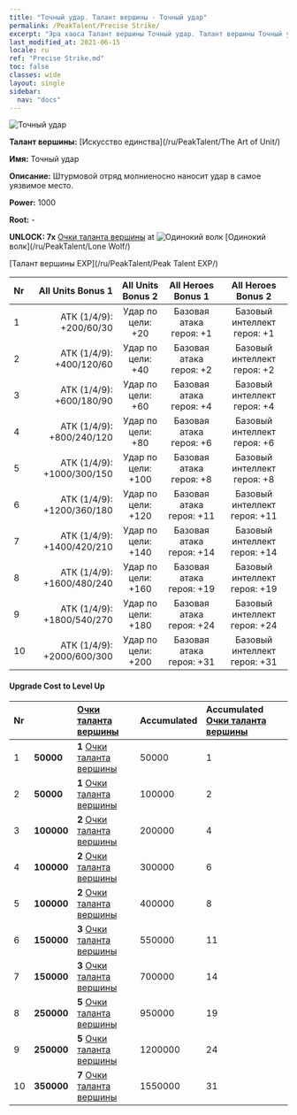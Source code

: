 ```yaml
---
title: "Точный удар. Талант вершины - Точный удар"
permalink: /PeakTalent/Precise Strike/
excerpt: "Эра хаоса Талант вершины Точный удар. Талант вершины Точный удар. Точный удар"
last_modified_at: 2021-06-15
locale: ru
ref: "Precise Strike.md"
toc: false
classes: wide
layout: single
sidebar:
  nav: "docs"
---
```


  ![Точный удар](/images/pt/talent_2002.png)

  **Талант вершины:** [Искусство единства](/ru/PeakTalent/The Art of Unit/)

  **Имя:** Точный удар

  **Описание:** Штурмовой отряд молниеносно наносит удар в самое уязвимое место.

  **Power:** 1000

  **Root:** -

  **UNLOCK: 7x** [Очки таланта вершины](/ItemsRU/con_934/) at ![Одинокий волк](/images/pt/talent_2001.png) [Одинокий волк](/ru/PeakTalent/Lone Wolf/)

  [Талант вершины EXP](/ru/PeakTalent/Peak Talent EXP/)

  | Nr | All Units Bonus 1 | All Units Bonus 2 | All Heroes Bonus 1 | All Heroes Bonus 2 |
  |:---|--------------:|:-------------:|:-------------:|:-------------:|
  | 1 | АТК (1/4/9): +200/60/30 | Удар по цели: +20 | Базовая атака героя: +1 | Базовый интеллект героя: +1 |
  | 2 | АТК (1/4/9): +400/120/60 | Удар по цели: +40 | Базовая атака героя: +2 | Базовый интеллект героя: +2 |
  | 3 | АТК (1/4/9): +600/180/90 | Удар по цели: +60 | Базовая атака героя: +4 | Базовый интеллект героя: +4 |
  | 4 | АТК (1/4/9): +800/240/120 | Удар по цели: +80 | Базовая атака героя: +6 | Базовый интеллект героя: +6 |
  | 5 | АТК (1/4/9): +1000/300/150 | Удар по цели: +100 | Базовая атака героя: +8 | Базовый интеллект героя: +8 |
  | 6 | АТК (1/4/9): +1200/360/180 | Удар по цели: +120 | Базовая атака героя: +11 | Базовый интеллект героя: +11 |
  | 7 | АТК (1/4/9): +1400/420/210 | Удар по цели: +140 | Базовая атака героя: +14 | Базовый интеллект героя: +14 |
  | 8 | АТК (1/4/9): +1600/480/240 | Удар по цели: +160 | Базовая атака героя: +19 | Базовый интеллект героя: +19 |
  | 9 | АТК (1/4/9): +1800/540/270 | Удар по цели: +180 | Базовая атака героя: +24 | Базовый интеллект героя: +24 |
  | 10 | АТК (1/4/9): +2000/600/300 | Удар по цели: +200 | Базовая атака героя: +31 | Базовый интеллект героя: +31 |


#### Upgrade Cost to Level Up

  | Nr | <i class="fas fa-coins"/> | [Очки таланта вершины](/ItemsRU/con_934/) | Accumulated <i class="fas fa-coins"/> | Accumulated [Очки таланта вершины](/ItemsRU/con_934/) |
  |:---|:--------------|:-------------|:-------------|:-------------|
  | 1 | **50000** | **1** [Очки таланта вершины](/ItemsRU/con_934/) | 50000 | 1 |
  | 2 | **50000** | **1** [Очки таланта вершины](/ItemsRU/con_934/) | 100000 | 2 |
  | 3 | **100000** | **2** [Очки таланта вершины](/ItemsRU/con_934/) | 200000 | 4 |
  | 4 | **100000** | **2** [Очки таланта вершины](/ItemsRU/con_934/) | 300000 | 6 |
  | 5 | **100000** | **2** [Очки таланта вершины](/ItemsRU/con_934/) | 400000 | 8 |
  | 6 | **150000** | **3** [Очки таланта вершины](/ItemsRU/con_934/) | 550000 | 11 |
  | 7 | **150000** | **3** [Очки таланта вершины](/ItemsRU/con_934/) | 700000 | 14 |
  | 8 | **250000** | **5** [Очки таланта вершины](/ItemsRU/con_934/) | 950000 | 19 |
  | 9 | **250000** | **5** [Очки таланта вершины](/ItemsRU/con_934/) | 1200000 | 24 |
  | 10 | **350000** | **7** [Очки таланта вершины](/ItemsRU/con_934/) | 1550000 | 31 |
